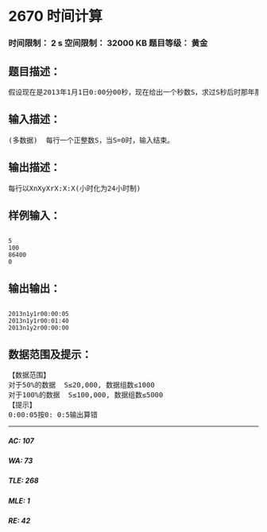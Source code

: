 # 2670 时间计算   
### 时间限制： 2 s     空间限制： 32000 KB     题目等级： 黄金  
## 题目描述：  

<pre>
假设现在是2013年1月1日0:00分00秒，现在给出一个秒数S，求过S秒后时那年那月那日几时几分几秒.(设每月30天)
</pre>
  
  
## 输入描述：  

<pre>
(多数据)  每行一个正整数S，当S=0时，输入结束。
</pre>
  
  
## 输出描述：  

<pre>
每行以XnXyXrX:X:X(小时化为24小时制)
</pre>
  
  
## 样例输入：  

<pre><code>
5
100
86400
0
</code></pre>
  
  
## 输出输出：  

<pre><code>
2013n1y1r00:00:05
2013n1y1r00:01:40
2013n1y2r00:00:00
</code></pre>
  
  
## 数据范围及提示：  

<pre>
【数据范围】
对于50%的数据  S≤20,000, 数据组数≤1000
对于100%的数据  S≤100,000, 数据组数≤5000
【提示】
0:00:05按0: 0:5输出算错
</pre>
  
  
***  

##### AC: 107  
##### WA: 73  
##### TLE: 268  
##### MLE: 1  
##### RE: 42  
